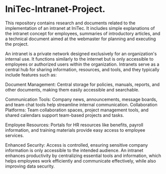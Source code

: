 # IniTec-Intranet-Project.
This repository contains research and documents related to the implementation of an intranet at IniTec. It includes simple explanations of the intranet concept for employees, summaries of introductory articles, and a technical document aimed at the webmaster for planning and executing the project.

An intranet is a private network designed exclusively for an organization's internal use. It functions similarly to the internet but is only accessible to employees or authorized users within the organization. Intranets serve as a central hub for sharing information, resources, and tools, and they typically include features such as:

Document Management: Central storage for policies, manuals, reports, and other documents, making them easily accessible and searchable.

Communication Tools: Company news, announcements, message boards, and team chat tools help streamline internal communication.
Collaboration Platforms: Team collaboration spaces, project management tools, and shared calendars support team-based projects and tasks.

Employee Resources: Portals for HR resources like benefits, payroll information, and training materials provide easy access to employee services.

Enhanced Security: Access is controlled, ensuring sensitive company information is only accessible to the intended audience.
An intranet enhances productivity by centralizing essential tools and information, which helps employees work efficiently and communicate effectively, while also improving data security.
